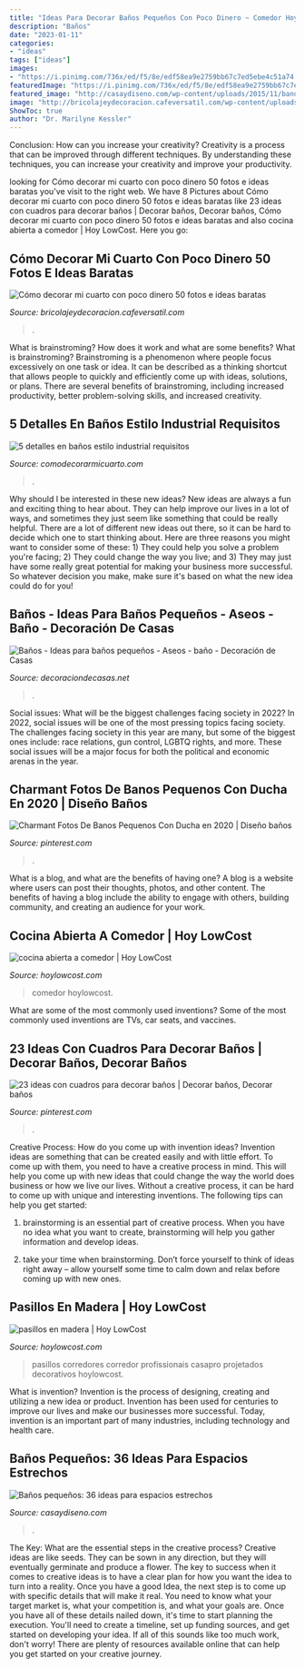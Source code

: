 ```yaml
---
title: "Ideas Para Decorar Baños Pequeños Con Poco Dinero ~ Comedor Hoylowcost"
description: "Baños"
date: "2023-01-11"
categories:
- "ideas"
tags: ["ideas"]
images:
- "https://i.pinimg.com/736x/ed/f5/8e/edf58ea9e2759bb67c7ed5ebe4c51a74.jpg"
featuredImage: "https://i.pinimg.com/736x/ed/f5/8e/edf58ea9e2759bb67c7ed5ebe4c51a74.jpg"
featured_image: "http://casaydiseno.com/wp-content/uploads/2015/11/banos-pequenos-banera-espejo-forma-redonda.jpg"
image: "http://bricolajeydecoracion.cafeversatil.com/wp-content/uploads/2010/05/56.jpg"
ShowToc: true
author: "Dr. Marilyne Kessler"
---
```



Conclusion: How can you increase your creativity?
Creativity is a process that can be improved through different techniques. By understanding these techniques, you can increase your creativity and improve your productivity.

	

		
looking for Cómo decorar mi cuarto con poco dinero 50 fotos e ideas baratas you've visit to the right web. We have 8 Pictures about Cómo decorar mi cuarto con poco dinero 50 fotos e ideas baratas like 23 ideas con cuadros para decorar baños | Decorar baños, Decorar baños, Cómo decorar mi cuarto con poco dinero 50 fotos e ideas baratas and also cocina abierta a comedor | Hoy LowCost. Here you go:
		
    
## Cómo Decorar Mi Cuarto Con Poco Dinero 50 Fotos E Ideas Baratas

<img loading=lazy src="http://bricolajeydecoracion.cafeversatil.com/wp-content/uploads/2010/05/56.jpg" onerror="this.onerror=null;this.src='https://tse1.mm.bing.net/th?id=OIP.pC_cHMINhaB2ivODlTYuOAHaJ3&amp;pid=15.1';" alt="Cómo decorar mi cuarto con poco dinero 50 fotos e ideas baratas">

_Source: bricolajeydecoracion.cafeversatil.com_

>. 

	

What is brainstroming? How does it work and what are some benefits?
What is brainstroming? Brainstroming is a phenomenon where people focus excessively on one task or idea. It can be described as a thinking shortcut that allows people to quickly and efficiently come up with ideas, solutions, or plans. There are several benefits of brainstroming, including increased productivity, better problem-solving skills, and increased creativity.

    
## 5 Detalles En Baños Estilo Industrial Requisitos

<img loading=lazy src="https://comodecorarmicuarto.com/wp-content/uploads/2021/05/banos-estilo-industrial-muros-sin-recubrimiento.jpg" onerror="this.onerror=null;this.src='https://tse4.mm.bing.net/th?id=OIP.S74pCsTgWDRiWspqeGGs9QHaLH&amp;pid=15.1';" alt="5 detalles en baños estilo industrial requisitos">

_Source: comodecorarmicuarto.com_

>. 

	

Why should I be interested in these new ideas?
New ideas are always a fun and exciting thing to hear about. They can help improve our lives in a lot of ways, and sometimes they just seem like something that could be really helpful. There are a lot of different new ideas out there, so it can be hard to decide which one to start thinking about. Here are three reasons you might want to consider some of these: 1) They could help you solve a problem you're facing; 2) They could change the way you live; and 3) They may just have some really great potential for making your business more successful. So whatever decision you make, make sure it's based on what the new idea could do for you!

    
## Baños - Ideas Para Baños Pequeños - Aseos - Baño - Decoración De Casas

<img loading=lazy src="https://decoraciondecasas.net/wp-content/uploads/2020/04/baños.jpg" onerror="this.onerror=null;this.src='https://tse1.mm.bing.net/th?id=OIP.AuYYJGFUnwEWN8DAHpnntQHaHZ&amp;pid=15.1';" alt="Baños - Ideas para baños pequeños - Aseos - baño - Decoración de Casas">

_Source: decoraciondecasas.net_

>. 

	

Social issues: What will be the biggest challenges facing society in 2022?
In 2022, social issues will be one of the most pressing topics facing society. The challenges facing society in this year are many, but some of the biggest ones include: race relations, gun control, LGBTQ rights, and more. These social issues will be a major focus for both the political and economic arenas in the year.

    
## Charmant Fotos De Banos Pequenos Con Ducha En 2020 | Diseño Baños

<img loading=lazy src="https://i.pinimg.com/originals/46/a1/16/46a1162d11af6fa3e60b8d0393b1d0c3.jpg" onerror="this.onerror=null;this.src='https://tse4.mm.bing.net/th?id=OIP.D3pSsuWAMSrf8bmLyADmAAHaLH&amp;pid=15.1';" alt="Charmant Fotos De Banos Pequenos Con Ducha en 2020 | Diseño baños">

_Source: pinterest.com_

>. 

	

What is a blog, and what are the benefits of having one?
A blog is a website where users can post their thoughts, photos, and other content. The benefits of having a blog include the ability to engage with others, building community, and creating an audience for your work.

    
## Cocina Abierta A Comedor | Hoy LowCost

<img loading=lazy src="https://hoylowcost.com/wp-content/uploads/2015/06/cocina-abierta-a-comedor.jpg" onerror="this.onerror=null;this.src='https://tse4.mm.bing.net/th?id=OIP.z181JWsc1Icnrwdp4rV4kgHaE7&amp;pid=15.1';" alt="cocina abierta a comedor | Hoy LowCost">

_Source: hoylowcost.com_

>comedor hoylowcost. 

	

What are some of the most commonly used inventions?
Some of the most commonly used inventions are TVs, car seats, and vaccines.

    
## 23 Ideas Con Cuadros Para Decorar Baños | Decorar Baños, Decorar Baños

<img loading=lazy src="https://i.pinimg.com/736x/ed/f5/8e/edf58ea9e2759bb67c7ed5ebe4c51a74.jpg" onerror="this.onerror=null;this.src='https://tse1.mm.bing.net/th?id=OIP.LUCK-HfKjMqH_nlSUsz3iAHaKX&amp;pid=15.1';" alt="23 ideas con cuadros para decorar baños | Decorar baños, Decorar baños">

_Source: pinterest.com_

>. 

	

Creative Process: How do you come up with invention ideas?
Invention ideas are something that can be created easily and with little effort. To come up with them, you need to have a creative process in mind. This will help you come up with new ideas that could change the way the world does business or how we live our lives. Without a creative process, it can be hard to come up with unique and interesting inventions. The following tips can help you get started:
1. brainstorming is an essential part of creative process. When you have no idea what you want to create, brainstorming will help you gather information and develop ideas.

2. take your time when brainstorming. Don’t force yourself to think of ideas right away – allow yourself some time to calm down and relax before coming up with new ones.


    
## Pasillos En Madera | Hoy LowCost

<img loading=lazy src="https://hoylowcost.com/wp-content/uploads/2015/12/pasillos-en-madera.jpeg" onerror="this.onerror=null;this.src='https://tse4.mm.bing.net/th?id=OIP.G-2sS9mT7uGxiIvuGRbFegHaLH&amp;pid=15.1';" alt="pasillos en madera | Hoy LowCost">

_Source: hoylowcost.com_

>pasillos corredores corredor profissionais casapro projetados decorativos hoylowcost. 

	

What is invention?
Invention is the process of designing, creating and utilizing a new idea or product. Invention has been used for centuries to improve our lives and make our businesses more successful. Today, invention is an important part of many industries, including technology and health care.

    
## Baños Pequeños: 36 Ideas Para Espacios Estrechos

<img loading=lazy src="http://casaydiseno.com/wp-content/uploads/2015/11/banos-pequenos-banera-espejo-forma-redonda.jpg" onerror="this.onerror=null;this.src='https://tse3.mm.bing.net/th?id=OIP.iV8uqkTemZKi3MBA34512wHaF9&amp;pid=15.1';" alt="Baños pequeños: 36 ideas para espacios estrechos">

_Source: casaydiseno.com_

>. 

	

The Key: What are the essential steps in the creative process?
Creative ideas are like seeds. They can be sown in any direction, but they will eventually germinate and produce a flower. The key to success when it comes to creative ideas is to have a clear plan for how you want the idea to turn into a reality. Once you have a good Idea, the next step is to come up with specific details that will make it real. You need to know what your target market is, what your competition is, and what your goals are. Once you have all of these details nailed down, it's time to start planning the execution. You'll need to create a timeline, set up funding sources, and get started on developing your idea. If all of this sounds like too much work, don't worry! There are plenty of resources available online that can help you get started on your creative journey.

